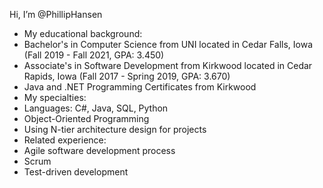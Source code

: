 Hi, I’m @PhillipHansen
- My educational background:
-   Bachelor's in Computer Science from UNI located in Cedar Falls, Iowa (Fall 2019 - Fall 2021, GPA: 3.450)
-   Associate's in Software Development from Kirkwood located in Cedar Rapids, Iowa (Fall 2017 - Spring 2019, GPA: 3.670)
-   Java and .NET Programming Certificates from Kirkwood
- My specialties:
-   Languages: C#, Java, SQL, Python
-   Object-Oriented Programming
-   Using N-tier architecture design for projects
- Related experience:
-   Agile software development process
-   Scrum
-   Test-driven development

<!---
PhillipHansen/PhillipHansen is a ✨ special ✨ repository because its `README.md` (this file) appears on your GitHub profile.
You can click the Preview link to take a look at your changes.
--->

